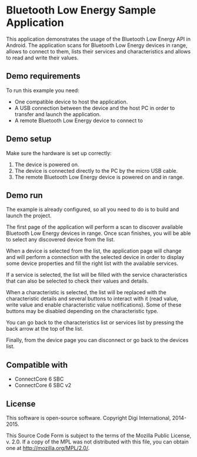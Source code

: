 Bluetooth Low Energy Sample Application
=======================================

This application demonstrates the usage of the Bluetooth Low Energy API in
Android. The application scans for Bluetooth Low Energy devices in range, allows
to connect to them, lists their services and characteristics and allows to read
and write their values.

Demo requirements
-----------------

To run this example you need:

* One compatible device to host the application.
* A USB connection between the device and the host PC in order to transfer and
  launch the application.
* A remote Bluetooth Low Energy device to connect to

Demo setup
----------

Make sure the hardware is set up correctly:

1. The device is powered on.
2. The device is connected directly to the PC by the micro USB cable.
3. The remote Bluetooth Low Energy device is powered on and in range.

Demo run
--------

The example is already configured, so all you need to do is to build and
launch the project.
  
The first page of the application will perform a scan to discover available
Bluetooth Low Energy devices in range. Once scan finishes, you will be able
to select any discovered device from the list.
  
When a device is selected from the list, the application page will change and
will perform a connection with the selected device in order to display some
device properties and fill the right list with the available services.

If a service is selected, the list will be filled with the service
characteristics that can also be selected to check their values and details.

When a characteristic is selected, the list will be replaced with the
characteristic details and several buttons to interact with it (read value,
write value and enable characteristic value notifications). Some of these
buttons may be disabled depending on the characteristic type.

You can go back to the characteristics list or services list by pressing the
back arrow at the top of the list.

Finally, from the device page you can disconnect or go back to the devices list.

Compatible with
---------------

* ConnectCore 6 SBC
* ConnectCore 6 SBC v2

License
-------

This software is open-source software. Copyright Digi International, 2014-2015.

This Source Code Form is subject to the terms of the Mozilla Public License,
v. 2.0. If a copy of the MPL was not distributed with this file, you can obtain
one at http://mozilla.org/MPL/2.0/.